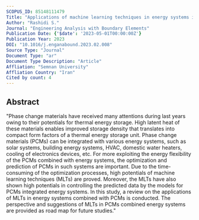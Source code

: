 ```yaml
---
SCOPUS_ID: 85148111479
Title: "Applications of machine learning techniques in energy systems integrated with phase change materials-A concise review"
Author: "Rashidi S."
Journal: "Engineering Analysis with Boundary Elements"
Publication Date: {'$date': '2023-05-01T00:00:00Z'}
Publication Year: 2023
DOI: "10.1016/j.enganabound.2023.02.008"
Source Type: "Journal"
Document Type: "ar"
Document Type Description: "Article"
Affliation: "Semnan University"
Affliation Country: "Iran"
Cited by count: 4
---
```


## Abstract
"Phase change materials have received many attentions during last years owing to their potentials for thermal energy storage. High latent heat of these materials enables improved storage density that translates into compact form factors of a thermal energy storage unit. Phase change materials (PCMs) can be integrated with various energy systems, such as solar systems, building energy systems, HVAC, domestic water heaters, cooling of electronics devices, etc. For more exploiting the energy flexibility of the PCMs combined with energy systems, the optimization and prediction of PCMs in such systems are important. Due to the time-consuming of the optimization processes, high potentials of machine learning techniques (MLTs) are proved. Moreover, the MLTs have also shown high potentials in controlling the predicted data by the models for PCMs integrated energy systems. In this study, a review on the applications of MLTs in energy systems combined with PCMs is conducted. The perspective and suggestions of MLTs in PCMs combined energy systems are provided as road map for future studies."
